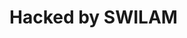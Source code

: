 <!DOCTYPE html>
<html lang="en">
<head>
    <meta charset="UTF-8">
    <meta name="viewport" content="width=device-width, initial-scale=1.0">
<title>Document</title>
</head>
<body>
    <h1>Hacked by SWILAM</h1>
</body>
</html>
